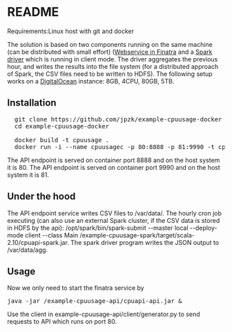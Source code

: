 # README

Requirements:Linux host with git and docker

The solution is based on two components running on the same machine (can be distributed with small effort) ([Webservice in Finatra](https://github.com/jpzk/example-cpuusage-api) and a [Spark driver](https://github.com/jpzk/example-cpuusage-spark) which is running in client mode. The driver aggregates the previous hour, and writes the results into the file system (for a distributed approach of Spark, the CSV files need to be written to HDFS). The following setup works on a [DigitalOcean](http://www.digitalocean.com) instance: 8GB, 4CPU, 80GB, 5TB. 

## Installation

<pre>
  git clone https://github.com/jpzk/example-cpuusage-docker
  cd example-cpuusage-docker

  docker build -t cpuusage .
  docker run -i --name cpuusagec -p 80:8888 -p 81:9990 -t cpuusage "/bin/bash"
</pre>

The API endpoint is served on container port 8888 and on the host system it is 80.
The API endpoint is served on container port 9990 and on the host system it is 81.

## Under the hood

The API endpoint service writes CSV files to /var/data/. The hourly cron job executing (can also use an external Spark cluster, if the CSV data is stored in HDFS by the api): /opt/spark/bin/spark-submit --master local --deploy-mode client --class Main /example-cpuusage-spark/target/scala-2.10/cpuapi-spark.jar. The spark driver program writes the JSON output to /var/data/agg.

## Usage

Now we only need to start the finatra service by

<pre>
java -jar /example-cpuusage-api/cpuapi-api.jar &
</pre>

Use the client in example-cpuusage-api/client/generator.py to send requests to API which runs on port 80.


